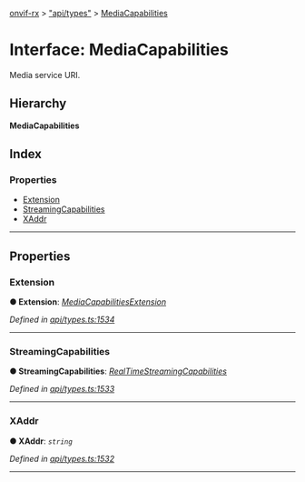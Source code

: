 [onvif-rx](../README.md) > ["api/types"](../modules/_api_types_.md) > [MediaCapabilities](../interfaces/_api_types_.mediacapabilities.md)

# Interface: MediaCapabilities

Media service URI.

## Hierarchy

**MediaCapabilities**

## Index

### Properties

* [Extension](_api_types_.mediacapabilities.md#extension)
* [StreamingCapabilities](_api_types_.mediacapabilities.md#streamingcapabilities)
* [XAddr](_api_types_.mediacapabilities.md#xaddr)

---

## Properties

<a id="extension"></a>

###  Extension

**● Extension**: *[MediaCapabilitiesExtension](_api_types_.mediacapabilitiesextension.md)*

*Defined in [api/types.ts:1534](https://github.com/patrickmichalina/onvif-rx/blob/d62cee9/src/api/types.ts#L1534)*

___
<a id="streamingcapabilities"></a>

###  StreamingCapabilities

**● StreamingCapabilities**: *[RealTimeStreamingCapabilities](_api_types_.realtimestreamingcapabilities.md)*

*Defined in [api/types.ts:1533](https://github.com/patrickmichalina/onvif-rx/blob/d62cee9/src/api/types.ts#L1533)*

___
<a id="xaddr"></a>

###  XAddr

**● XAddr**: *`string`*

*Defined in [api/types.ts:1532](https://github.com/patrickmichalina/onvif-rx/blob/d62cee9/src/api/types.ts#L1532)*

___

